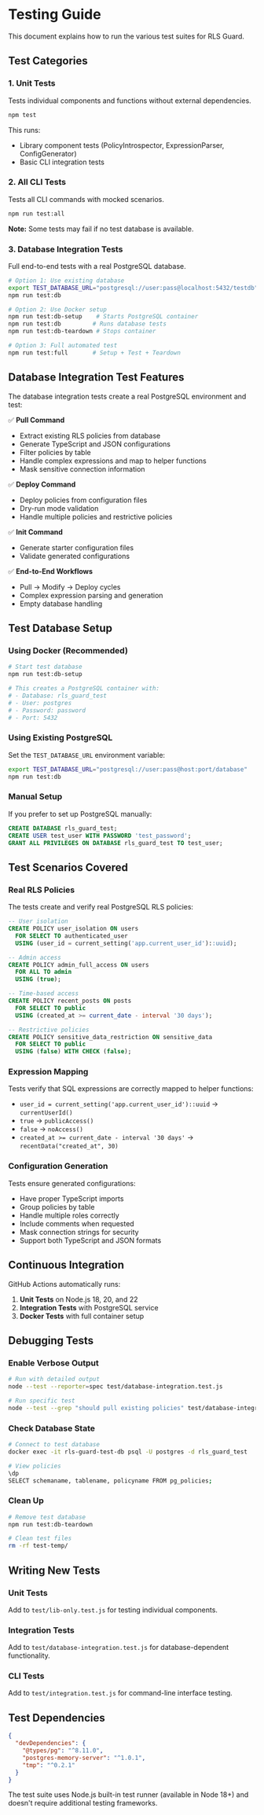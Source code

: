 # Testing Guide

This document explains how to run the various test suites for RLS Guard.

## Test Categories

### 1. Unit Tests
Tests individual components and functions without external dependencies.

```bash
npm test
```

This runs:
- Library component tests (PolicyIntrospector, ExpressionParser, ConfigGenerator)
- Basic CLI integration tests

### 2. All CLI Tests
Tests all CLI commands with mocked scenarios.

```bash
npm run test:all
```

**Note:** Some tests may fail if no test database is available.

### 3. Database Integration Tests
Full end-to-end tests with a real PostgreSQL database.

```bash
# Option 1: Use existing database
export TEST_DATABASE_URL="postgresql://user:pass@localhost:5432/testdb"
npm run test:db

# Option 2: Use Docker setup
npm run test:db-setup    # Starts PostgreSQL container
npm run test:db         # Runs database tests
npm run test:db-teardown # Stops container

# Option 3: Full automated test
npm run test:full       # Setup + Test + Teardown
```

## Database Integration Test Features

The database integration tests create a real PostgreSQL environment and test:

✅ **Pull Command**
- Extract existing RLS policies from database
- Generate TypeScript and JSON configurations
- Filter policies by table
- Handle complex expressions and map to helper functions
- Mask sensitive connection information

✅ **Deploy Command**
- Deploy policies from configuration files
- Dry-run mode validation
- Handle multiple policies and restrictive policies

✅ **Init Command**
- Generate starter configuration files
- Validate generated configurations

✅ **End-to-End Workflows**
- Pull → Modify → Deploy cycles
- Complex expression parsing and generation
- Empty database handling

## Test Database Setup

### Using Docker (Recommended)

```bash
# Start test database
npm run test:db-setup

# This creates a PostgreSQL container with:
# - Database: rls_guard_test
# - User: postgres
# - Password: password
# - Port: 5432
```

### Using Existing PostgreSQL

Set the `TEST_DATABASE_URL` environment variable:

```bash
export TEST_DATABASE_URL="postgresql://user:pass@host:port/database"
npm run test:db
```

### Manual Setup

If you prefer to set up PostgreSQL manually:

```sql
CREATE DATABASE rls_guard_test;
CREATE USER test_user WITH PASSWORD 'test_password';
GRANT ALL PRIVILEGES ON DATABASE rls_guard_test TO test_user;
```

## Test Scenarios Covered

### Real RLS Policies
The tests create and verify real PostgreSQL RLS policies:

```sql
-- User isolation
CREATE POLICY user_isolation ON users
  FOR SELECT TO authenticated_user
  USING (user_id = current_setting('app.current_user_id')::uuid);

-- Admin access
CREATE POLICY admin_full_access ON users
  FOR ALL TO admin
  USING (true);

-- Time-based access
CREATE POLICY recent_posts ON posts
  FOR SELECT TO public
  USING (created_at >= current_date - interval '30 days');

-- Restrictive policies
CREATE POLICY sensitive_data_restriction ON sensitive_data
  FOR SELECT TO public
  USING (false) WITH CHECK (false);
```

### Expression Mapping
Tests verify that SQL expressions are correctly mapped to helper functions:

- `user_id = current_setting('app.current_user_id')::uuid` → `currentUserId()`
- `true` → `publicAccess()`
- `false` → `noAccess()`
- `created_at >= current_date - interval '30 days'` → `recentData("created_at", 30)`

### Configuration Generation
Tests ensure generated configurations:

- Have proper TypeScript imports
- Group policies by table
- Handle multiple roles correctly
- Include comments when requested
- Mask connection strings for security
- Support both TypeScript and JSON formats

## Continuous Integration

GitHub Actions automatically runs:

1. **Unit Tests** on Node.js 18, 20, and 22
2. **Integration Tests** with PostgreSQL service
3. **Docker Tests** with full container setup

## Debugging Tests

### Enable Verbose Output

```bash
# Run with detailed output
node --test --reporter=spec test/database-integration.test.js

# Run specific test
node --test --grep "should pull existing policies" test/database-integration.test.js
```

### Check Database State

```bash
# Connect to test database
docker exec -it rls-guard-test-db psql -U postgres -d rls_guard_test

# View policies
\dp
SELECT schemaname, tablename, policyname FROM pg_policies;
```

### Clean Up

```bash
# Remove test database
npm run test:db-teardown

# Clean test files
rm -rf test-temp/
```

## Writing New Tests

### Unit Tests
Add to `test/lib-only.test.js` for testing individual components.

### Integration Tests
Add to `test/database-integration.test.js` for database-dependent functionality.

### CLI Tests
Add to `test/integration.test.js` for command-line interface testing.

## Test Dependencies

```json
{
  "devDependencies": {
    "@types/pg": "^8.11.0",
    "postgres-memory-server": "^1.0.1",
    "tmp": "^0.2.1"
  }
}
```

The test suite uses Node.js built-in test runner (available in Node 18+) and doesn't require additional testing frameworks.